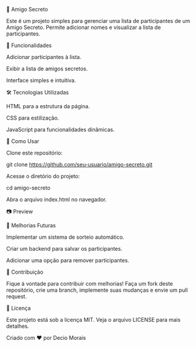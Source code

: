 🎁 Amigo Secreto

Este é um projeto simples para gerenciar uma lista de participantes de um Amigo Secreto. Permite adicionar nomes e visualizar a lista de participantes.

🚀 Funcionalidades

Adicionar participantes à lista.

Exibir a lista de amigos secretos.

Interface simples e intuitiva.

🛠️ Tecnologias Utilizadas

HTML para a estrutura da página.

CSS para estilização.

JavaScript para funcionalidades dinâmicas.

📌 Como Usar

Clone este repositório:

git clone https://github.com/seu-usuario/amigo-secreto.git

Acesse o diretório do projeto:

cd amigo-secreto

Abra o arquivo index.html no navegador.

📷 Preview



📝 Melhorias Futuras

Implementar um sistema de sorteio automático.

Criar um backend para salvar os participantes.

Adicionar uma opção para remover participantes.

🤝 Contribuição

Fique à vontade para contribuir com melhorias! Faça um fork deste repositório, crie uma branch, implemente suas mudanças e envie um pull request.

📜 Licença

Este projeto está sob a licença MIT. Veja o arquivo LICENSE para mais detalhes.

Criado com ❤️ por Decio Morais

